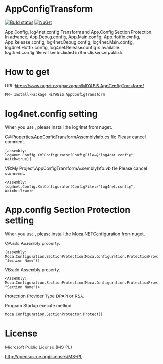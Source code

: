 # AppConfigTransform

[![Build status](https://ci.appveyor.com/api/projects/status/v3xhi90glw6kw351?svg=true)](https://ci.appveyor.com/project/miyabis/appconfigtransform)
[![NuGet](https://img.shields.io/nuget/v/MiYABiS.AppConfigTransform.svg)](https://www.nuget.org/packages/MiYABiS.AppConfigTransform/)

App.Config, log4net.config Transform and App.Config Section Protection.  
In advance, App.Debug.config, App.Main.config, App.Hotfix.config, App.Release.config, 
log4net.Debug.config, log4net.Main.config, log4net.Hotfix.config, log4net.Release.config is available.  
log4net.config file will be included in the clickonce publish.


How to get
==========

URL:https://www.nuget.org/packages/MiYABiS.AppConfigTransform/
```
PM> Install-Package MiYABiS.AppConfigTransform
```


log4net.config setting
==========

When you use , please install the log4net from nuget.  

C#:Properties\AppConfigTransformAssemblyInfo.cs file Please cancel comment.
```
[assembly: log4net.Config.XmlConfigurator(ConfigFile=@"log4net.config", Watch=true)]
```

VB:My Project\AppConfigTransformAssemblyInfo.vb file Please cancel comment.
```
<Assembly: log4net.Config.XmlConfigurator(ConfigFile:="log4net.config", Watch:=True)> 

```

App.config Section Protection setting
==========

When you use , please install the Moca.NETConfiguration from nuget.  

C#:add Assembly property.
```
[assembly: Moca.Configuration.SectionProtection(Moca.Configuration.ProtectionProviderType.DPAPI, "Section Name")]
```

VB:add Assembly property.
```
<Assembly: Moca.Configuration.SectionProtection(Moca.Configuration.ProtectionProviderType.DPAPI, "Section Name")> 
```

Protection Provider Type DPAPI or RSA.

Program Startup execute method.
```
Moca.Configuration.SectionProtector.Protect()
```


License
=======

Microsoft Public License (MS-PL)

http://opensource.org/licenses/MS-PL
